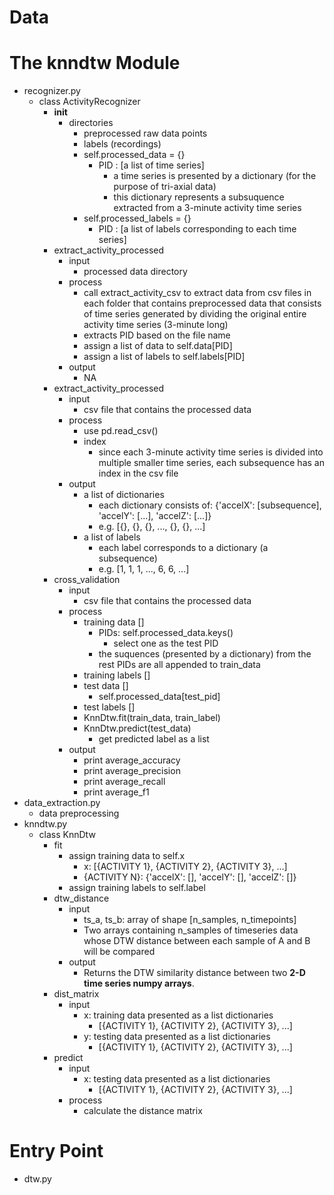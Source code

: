 # Data
# The knndtw Module
* recognizer.py
  * class ActivityRecognizer
    * __init__
      * directories
        * preprocessed raw data points
        * labels (recordings)
        * self.processed_data = {}
          * PID : [a list of time series]
            * a time series is presented by a dictionary (for the purpose of tri-axial data)
            * this dictionary represents a subsuquence extracted from a 3-minute activity time series
        * self.processed_labels = {}
          * PID : [a list of labels corresponding to each time series]
    * extract_activity_processed
      * input
        * processed data directory
      * process
        * call extract_activity_csv to extract data from csv files in each folder that contains preprocessed data that consists of time series generated by dividing the original entire activity time series (3-minute long)
        * extracts PID based on the file name
        * assign a list of data to self.data[PID]
        * assign a list of labels to self.labels[PID]
      * output
        * NA
    * extract_activity_processed
      * input
        * csv file that contains the processed data
      * process
        * use pd.read_csv()
        * index
          * since each 3-minute activity time series is divided into multiple smaller time series, each subsequence has an index in the csv file
      * output
        * a list of dictionaries
          * each dictionary consists of: {'accelX': [subsequence], 'accelY': [...], 'accelZ': [...]}
          * e.g. [{}, {}, {}, ..., {}, {}, ...]
        * a list of labels
          * each label corresponds to a dictionary (a subsequence)
          * e.g. [1, 1, 1, ..., 6, 6, ...]
    * cross_validation
      * input
        * csv file that contains the processed data
      * process
        * training data []
          * PIDs: self.processed_data.keys()
            * select one as the test PID
          * the suquences (presented by a dictionary) from the rest PIDs are all appended to train_data
        * training labels []
        * test data []
          * self.processed_data[test_pid]
        * test labels []
        * KnnDtw.fit(train_data, train_label)
        * KnnDtw.predict(test_data)
          * get predicted label as a list
      * output
        * print average_accuracy
        * print average_precision
        * print average_recall
        * print average_f1
* data_extraction.py
  * data preprocessing
* knndtw.py
  * class KnnDtw
    * fit
      * assign training data to self.x
        * x: [{ACTIVITY 1}, {ACTIVITY 2}, {ACTIVITY 3}, ...]
        * {ACTIVITY N}: {'accelX': [], 'accelY': [], 'accelZ': []}
      * assign training labels to self.label
    * dtw_distance
      * input
        * ts_a, ts_b: array of shape [n_samples, n_timepoints]
        * Two arrays containing n_samples of timeseries data whose DTW distance between each sample of A and B will be compared
      * output
        * Returns the DTW similarity distance between two **2-D time series numpy arrays**.
    * dist_matrix
      * input
        * x: training data presented as a list dictionaries
          * [{ACTIVITY 1}, {ACTIVITY 2}, {ACTIVITY 3}, ...]
        * y: testing data presented as a list dictionaries
          * [{ACTIVITY 1}, {ACTIVITY 2}, {ACTIVITY 3}, ...]
    * predict
      * input
        * x: testing data presented as a list dictionaries
          * [{ACTIVITY 1}, {ACTIVITY 2}, {ACTIVITY 3}, ...]
      * process
        * calculate the distance matrix

# Entry Point
* dtw.py

